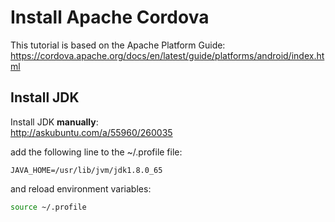 # Install Apache Cordova

This tutorial is based on the Apache Platform Guide:  
https://cordova.apache.org/docs/en/latest/guide/platforms/android/index.html

## Install JDK
Install JDK **manually**:  
http://askubuntu.com/a/55960/260035

add the following line to the ~/.profile file:
```text
JAVA_HOME=/usr/lib/jvm/jdk1.8.0_65
```

and reload environment variables:
```bash
source ~/.profile
```
